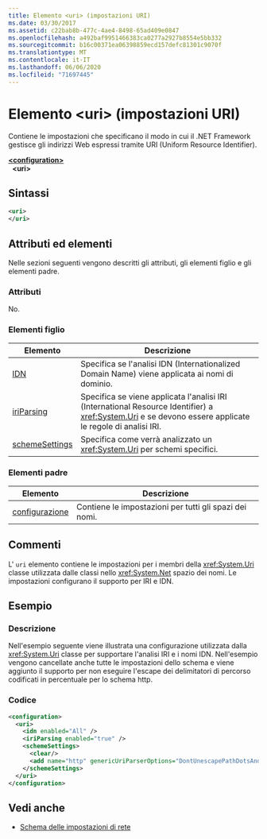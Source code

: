 ```yaml
---
title: Elemento <uri> (impostazioni URI)
ms.date: 03/30/2017
ms.assetid: c22bab8b-477c-4ae4-8498-65ad409e0847
ms.openlocfilehash: a492baf9951466383ca0277a2927b8554e5bb332
ms.sourcegitcommit: b16c00371ea06398859ecd157defc81301c9070f
ms.translationtype: MT
ms.contentlocale: it-IT
ms.lasthandoff: 06/06/2020
ms.locfileid: "71697445"
---
```

# <a name="uri-element-uri-settings"></a>Elemento \<uri> (impostazioni URI)
Contiene le impostazioni che specificano il modo in cui il .NET Framework gestisce gli indirizzi Web espressi tramite URI (Uniform Resource Identifier).  
  
[**\<configuration>**](../configuration-element.md)  
&nbsp;&nbsp;**\<uri>**  
  
## <a name="syntax"></a>Sintassi  
  
```xml  
<uri>  
</uri>  
```  
  
## <a name="attributes-and-elements"></a>Attributi ed elementi  
 Nelle sezioni seguenti vengono descritti gli attributi, gli elementi figlio e gli elementi padre.  
  
### <a name="attributes"></a>Attributi  
 No.  
  
### <a name="child-elements"></a>Elementi figlio  
  
|**Elemento**|**Descrizione**|  
|-----------------|---------------------|  
|[IDN](idn-element-uri-settings.md)|Specifica se l'analisi IDN (Internationalized Domain Name) viene applicata ai nomi di dominio.|  
|[iriParsing](iriparsing-element-uri-settings.md)|Specifica se viene applicata l'analisi IRI (International Resource Identifier) a <xref:System.Uri> e se devono essere applicate le regole di analisi IRI.|  
|[schemeSettings](schemesettings-element-uri-settings.md)|Specifica come verrà analizzato un <xref:System.Uri> per schemi specifici.|  
  
### <a name="parent-elements"></a>Elementi padre  
  
|**Elemento**|**Descrizione**|  
|-----------------|---------------------|  
|[configurazione](../configuration-element.md)|Contiene le impostazioni per tutti gli spazi dei nomi.|  
  
## <a name="remarks"></a>Commenti  
 L' `uri` elemento contiene le impostazioni per i membri della <xref:System.Uri> classe utilizzata dalle classi nello <xref:System.Net> spazio dei nomi. Le impostazioni configurano il supporto per IRI e IDN.  
  
## <a name="example"></a>Esempio  
  
### <a name="description"></a>Descrizione  
 Nell'esempio seguente viene illustrata una configurazione utilizzata dalla <xref:System.Uri> classe per supportare l'analisi IRI e i nomi IDN. Nell'esempio vengono cancellate anche tutte le impostazioni dello schema e viene aggiunto il supporto per non eseguire l'escape dei delimitatori di percorso codificati in percentuale per lo schema http.  
  
### <a name="code"></a>Codice  
  
```xml  
<configuration>  
  <uri>  
    <idn enabled="All" />  
    <iriParsing enabled="true" />  
    <schemeSettings>  
      <clear/>  
      <add name="http" genericUriParserOptions="DontUnescapePathDotsAndSlashes"/>  
    </schemeSettings>  
  </uri>  
</configuration>  
```  
  
## <a name="see-also"></a>Vedi anche

- [Schema delle impostazioni di rete](index.md)
